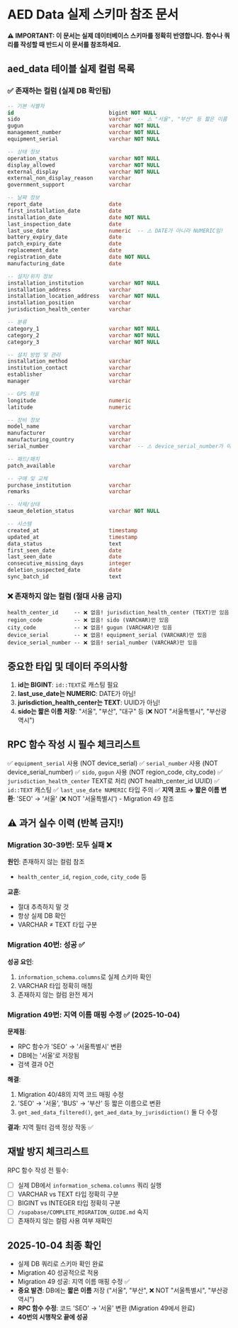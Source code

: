 # AED Data 실제 스키마 참조 문서

**⚠️ IMPORTANT: 이 문서는 실제 데이터베이스 스키마를 정확히 반영합니다.**
**함수나 쿼리를 작성할 때 반드시 이 문서를 참조하세요.**

## aed_data 테이블 실제 컬럼 목록

### ✅ 존재하는 컬럼 (실제 DB 확인됨)

```sql
-- 기본 식별자
id                              bigint NOT NULL
sido                            varchar  -- ⚠️ "서울", "부산" 등 짧은 이름 저장 (NOT "서울특별시")
gugun                           varchar NOT NULL
management_number               varchar NOT NULL
equipment_serial                varchar NOT NULL

-- 상태 정보
operation_status                varchar NOT NULL
display_allowed                 varchar NOT NULL
external_display                varchar NOT NULL
external_non_display_reason     varchar
government_support              varchar

-- 날짜 정보
report_date                     date
first_installation_date         date
installation_date               date NOT NULL
last_inspection_date            date
last_use_date                   numeric  -- ⚠️ DATE가 아니라 NUMERIC임!
battery_expiry_date             date
patch_expiry_date               date
replacement_date                date
registration_date               date NOT NULL
manufacturing_date              date

-- 설치/위치 정보
installation_institution        varchar NOT NULL
installation_address            varchar
installation_location_address   varchar NOT NULL
installation_position           varchar
jurisdiction_health_center      varchar

-- 분류
category_1                      varchar NOT NULL
category_2                      varchar NOT NULL
category_3                      varchar NOT NULL

-- 설치 방법 및 관리
installation_method             varchar
institution_contact             varchar
establisher                     varchar
manager                         varchar

-- GPS 좌표
longitude                       numeric
latitude                        numeric

-- 장비 정보
model_name                      varchar
manufacturer                    varchar
manufacturing_country           varchar
serial_number                   varchar  -- ⚠️ device_serial_number가 아님!

-- 패드/패치
patch_available                 varchar

-- 구매 및 교체
purchase_institution            varchar
remarks                         varchar

-- 삭제/상태
saeum_deletion_status           varchar NOT NULL

-- 시스템
created_at                      timestamp
updated_at                      timestamp
data_status                     text
first_seen_date                 date
last_seen_date                  date
consecutive_missing_days        integer
deletion_suspected_date         date
sync_batch_id                   text
```

### ❌ 존재하지 않는 컬럼 (절대 사용 금지)

```
health_center_id     -- ❌ 없음! jurisdiction_health_center (TEXT)만 있음
region_code          -- ❌ 없음! sido (VARCHAR)만 있음
city_code            -- ❌ 없음! gugun (VARCHAR)만 있음
device_serial        -- ❌ 없음! equipment_serial (VARCHAR)만 있음
device_serial_number -- ❌ 없음! serial_number (VARCHAR)만 있음
```

## 중요한 타입 및 데이터 주의사항

1. **id는 BIGINT**: `id::TEXT`로 캐스팅 필요
2. **last_use_date는 NUMERIC**: DATE가 아님!
3. **jurisdiction_health_center는 TEXT**: UUID가 아님!
4. **sido는 짧은 이름 저장**: "서울", "부산", "대구" 등 (❌ NOT "서울특별시", "부산광역시")

## RPC 함수 작성 시 필수 체크리스트

✅ `equipment_serial` 사용 (NOT device_serial)
✅ `serial_number` 사용 (NOT device_serial_number)
✅ `sido`, `gugun` 사용 (NOT region_code, city_code)
✅ `jurisdiction_health_center` TEXT로 처리 (NOT health_center_id UUID)
✅ `id::TEXT` 캐스팅
✅ `last_use_date NUMERIC` 타입 주의
✅ **지역 코드 → 짧은 이름 변환**: 'SEO' → '서울' (❌ NOT '서울특별시') - Migration 49 참조

## ⚠️ 과거 실수 이력 (반복 금지!)

### Migration 30-39번: 모두 실패 ❌
**원인**: 존재하지 않는 컬럼 참조
- `health_center_id`, `region_code`, `city_code` 등

**교훈**:
- 절대 추측하지 말 것
- 항상 실제 DB 확인
- VARCHAR ≠ TEXT 타입 구분

### Migration 40번: 성공 ✅
**성공 요인**:
1. `information_schema.columns`로 실제 스키마 확인
2. VARCHAR 타입 정확히 매칭
3. 존재하지 않는 컬럼 완전 제거

### Migration 49번: 지역 이름 매핑 수정 ✅ (2025-10-04)
**문제점**:
- RPC 함수가 'SEO' → '서울특별시' 변환
- DB에는 '서울'로 저장됨
- 검색 결과 0건

**해결**:
1. Migration 40/48의 지역 코드 매핑 수정
2. 'SEO' → '서울', 'BUS' → '부산' 등 짧은 이름으로 변환
3. `get_aed_data_filtered()`, `get_aed_data_by_jurisdiction()` 둘 다 수정

**결과**: 지역 필터 검색 정상 작동 ✅

## 재발 방지 체크리스트

RPC 함수 작성 전 필수:
- [ ] 실제 DB에서 `information_schema.columns` 쿼리 실행
- [ ] VARCHAR vs TEXT 타입 정확히 구분
- [ ] BIGINT vs INTEGER 타입 정확히 구분
- [ ] `/supabase/COMPLETE_MIGRATION_GUIDE.md` 숙지
- [ ] 존재하지 않는 컬럼 사용 여부 재확인

## 2025-10-04 최종 확인
- 실제 DB 쿼리로 스키마 확인 완료
- Migration 40 성공적으로 적용
- Migration 49 성공: 지역 이름 매핑 수정 ✅
- **중요 발견**: DB에는 **짧은 이름** 저장 ("서울", "부산", ❌ NOT "서울특별시", "부산광역시")
- **RPC 함수 수정**: 코드 'SEO' → '서울' 변환 (Migration 49에서 완료)
- **40번의 시행착오 끝에 성공**
